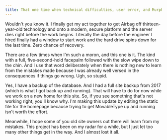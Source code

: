 ```yaml
---
title: That one time when technical difficulties, user error, and Murphy's Law walk into a bar.
---
```


Wouldn't you know it. I finally get my act together to get Airbag off thirteen-year-old technology and onto a modern, secure platform and the server dies right before the work begins. Literally the day before the engineer I hired finally had a window to start work and the hard drive spins down for the last time. Zero chance of recovery.

There are a few times when I'm such a moron, and this one is it. The kind with a full, five-second-hold facepalm followed with the slow wipe down to the chin. And I use that word deliberately when there is nothing new to learn from the mistakes made because I was already well versed in the consequences if things go wrong. Ugh, so stupid.

Yes, I have a backup of the database. And I had a full site backup from 2017 (which is what I got back up and running). That will have to do for now while we work on a new home for this site. So, if you see something that's not working right, you'll know why. I'm making this update by editing the static file for the homepage because trying to get MovableType up and running isn't worth the effort.

Meanwhile, I hope some of you old site owners out there will learn from my mistakes. This project has been on my radar for a while, but I just let too many other things get in the way. And I almost lost it all.
